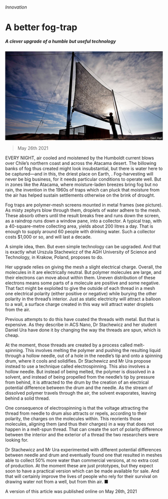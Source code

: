 ###### Innovation

# A better fog-trap 

##### A clever upgrade of a humble but useful technology 

![image](images/20210529_stp002_0.jpg) 

> May 26th 2021 

EVERY NIGHT, air cooled and moistened by the Humboldt current blows over Chile’s northern coast and across the Atacama desert. The billowing banks of fog thus created might look insubstantial, but there is water here to be captured—and in this, the driest place on Earth, . Fog-harvesting will never be big business, for it needs particular conditions to operate well. But in zones like the Atacama, where moisture-laden breezes bring fog but no rain, the invention in the 1960s of traps which can pluck that moisture from the air has helped sustain settlements otherwise on the brink of drought.

Fog traps are polymer-mesh screens mounted in metal frames (see picture). As misty zephyrs blow through them, droplets of water adhere to the mesh. These absorb others until the result breaks free and runs down the screen, as a raindrop runs down a window pane, into a collector. A typical trap, with a 40-square-metre collecting area, yields about 200 litres a day. That is enough to supply around 60 people with drinking water. Such a collector costs $1,000 or so, and will last a decade.


A simple idea, then. But even simple technology can be upgraded. And that is exactly what Urszula Stachewicz of the AGH University of Science and Technology, in Krakow, Poland, proposes to do.

Her upgrade relies on giving the mesh a slight electrical charge. Overall, the molecules in it are electrically neutral. But polymer molecules are large, and their electrons can move about within them. Uneven distribution of these electrons means some parts of a molecule are positive and some negative. That fact might be exploited to give the outside of each thread in a mesh one electrical polarity (either positive or negative) while burying the other polarity in the thread’s interior. Just as static electricity will attract a balloon to a wall, a surface charge created in this way will attract water droplets from the air.

Previous attempts to do this have coated the threads with metal. But that is expensive. As they describe in ACS Nano, Dr Stachewicz and her student Daniel Ura have done it by changing the way the threads are spun, which is cheap.

At the moment, those threads are created by a process called melt-spinning. This involves melting the polymer and pushing the resulting liquid through a hollow needle, out of a hole in the needle’s tip and onto a spinning drum, where it cools and solidifies. Dr Stachewicz and Mr Ura propose instead to use a technique called electrospinning. This also involves a hollow needle. But instead of being melted, the polymer is dissolved in a solvent, and instead of being propelled from the needle’s tip by pressure from behind, it is attracted to the drum by the creation of an electrical potential difference between the drum and the needle. As the stream of dissolved polymer travels through the air, the solvent evaporates, leaving behind a solid thread.

One consequence of electrospinning is that the voltage attracting the thread from needle to drum also attracts or repels, according to their polarity, the charges on the molecules within. This reorients those molecules, aligning them (and thus their charges) in a way that does not happen in a melt-spun thread. That can create the sort of polarity difference between the interior and the exterior of a thread the two researchers were looking for.

Dr Stachewicz and Mr Ura experimented with different potential differences between needle and drum and eventually found one that resulted in meshes able to collect 50% more water than commercial versions, at no extra cost of production. At the moment these are just prototypes, but they expect soon to have a practical version which can be made available for sale. And that will certainly improve the lives of people who rely for their survival on drawing water not from a well, but from thin air. ■

A version of this article was published online on May 26th, 2021

